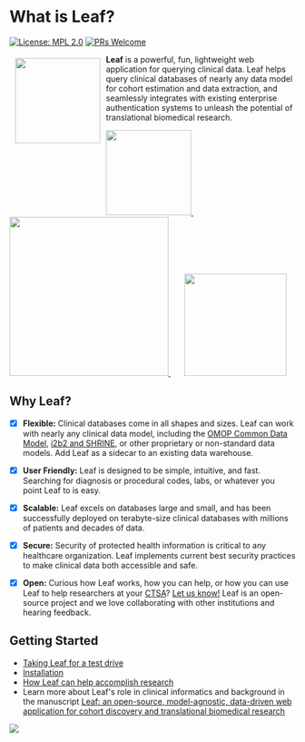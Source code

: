# What is Leaf?

[![License: MPL 2.0](https://img.shields.io/badge/License-MPL%202.0-brightgreen.svg)](https://opensource.org/licenses/MPL-2.0) [![PRs Welcome](https://img.shields.io/badge/PRs-welcome-green.svg)](https://github.com/uwrit/leaf/pulls)

<a><img src="images/leaf.svg" width="150px" align="left" hspace="10" vspace="6"></a>

**Leaf** is a powerful, fun, lightweight web application for querying clinical data. Leaf helps query clinical databases of nearly any data model for cohort estimation and data extraction, and seamlessly integrates with existing enterprise authentication systems to unleash the potential of translational biomedical research.

<span style="display:block">
    <a href="https://www.uwmedicine.org/" target="_blank">
        <img src="../../images/uw.png" width="150px" />
    </a>
   &nbsp;&nbsp;&nbsp;&nbsp;&nbsp;
   <a href="https://www.iths.org/investigators/services/bmi/leaf/" target="_blank">
        <img src="../../images/iths.png" width="280px" />
    </a>
   &nbsp;&nbsp;&nbsp;&nbsp;&nbsp;
   <a href="https://cd2h.org/" target="_blank"> 
        <img src="../../images/cd2h.png" width="180px" />
    </a>
</span>

## Why Leaf?
- [x] **Flexible:** Clinical databases come in all shapes and sizes. Leaf can work with nearly any clinical data model, including the [OMOP Common Data Model](https://github.com/OHDSI/CommonDataModel), [i2b2 and SHRINE](https://github.com/i2b2/i2b2-data), or other proprietary or non-standard data models. Add Leaf as a sidecar to an existing data warehouse. 

- [x] **User Friendly:** Leaf is designed to be simple, intuitive, and fast. Searching for diagnosis or procedural codes, labs, or whatever you point Leaf to is easy.

- [x] **Scalable:** Leaf excels on databases large and small, and has been successfully deployed on terabyte-size clinical databases with millions of patients and decades of data.

- [x] **Secure:** Security of protected health information is critical to any healthcare organization. Leaf implements current best security practices to make clinical data both accessible and safe.

- [x] **Open:** Curious how Leaf works, how you can help, or how you can use Leaf to help researchers at your <a href="https://ncats.nih.gov/ctsa">CTSA</a>? [Let us know!](contributing.md) Leaf is an open-source project and we love collaborating with other institutions and hearing feedback.

## Getting Started
* [Taking Leaf for a test drive](development_and_testing/testing)
* [Installation](installation)
* [How Leaf can help accomplish research](leaf_help_research.md)
* Learn more about Leaf's role in clinical informatics and background in the manuscript [Leaf: an open-source, model-agnostic, data-driven web application for cohort discovery and translational biomedical research](https://academic.oup.com/jamia/advance-article/doi/10.1093/jamia/ocz165/5583724)

[![](images/youtube_screenshot.png)]([http://www.youtube.com/watch?v=ZuKKC7B8mHI](https://uwmedicine.mediasite.com/mediasite/Play/4eb3585dbdd24896a134408e5f68c2781d) "")
